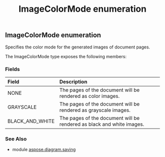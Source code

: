 ﻿---
title: ImageColorMode enumeration
second_title: Aspose.Diagram for Python via .NET API References
description: 
type: docs
weight: 210
url: /python-net/aspose.diagram.saving/imagecolormode/
is_root: false
---

## ImageColorMode enumeration

Specifies the color mode for the generated images of document pages.



The ImageColorMode type exposes the following members:

### Fields
| Field | Description |
| :- | :- |
| NONE | The pages of the document will be rendered as color images. |
| GRAYSCALE | The pages of the document will be rendered as grayscale images. |
| BLACK_AND_WHITE | The pages of the document will be rendered as black and white images. |


### See Also

* module [aspose.diagram.saving](../)
